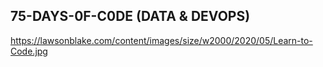 ## 75-DAYS-0F-C0DE (DATA & DEVOPS)
https://lawsonblake.com/content/images/size/w2000/2020/05/Learn-to-Code.jpg
